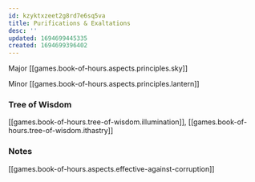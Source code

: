 ```yaml
---
id: kzyktxzeet2g8rd7e6sq5va
title: Purifications & Exaltations
desc: ''
updated: 1694699445335
created: 1694699396402
---
```


Major [[games.book-of-hours.aspects.principles.sky]]

Minor [[games.book-of-hours.aspects.principles.lantern]]

### Tree of Wisdom

[[games.book-of-hours.tree-of-wisdom.illumination]], [[games.book-of-hours.tree-of-wisdom.ithastry]]

### Notes

[[games.book-of-hours.aspects.effective-against-corruption]]
